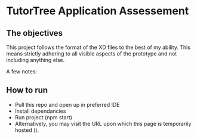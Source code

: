 # TutorTree Application Assessement

## The objectives
This project follows the format of the XD files to the best of my ability. This means strictly adhering to all visible aspects of the prototype and not including anything else.

A few notes:

## How to run
- Pull this repo and open up in preferred IDE
- Install dependancies
- Run project (npm start)
- Alternatively, you may visit the URL upon which this page is temporarily hosted ().
